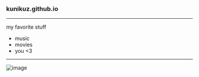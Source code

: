 ### kunikuz.github.io
---
my favorite stuff
- music
- movies 
- you <3
---
![image](https://user-images.githubusercontent.com/118230499/202070722-476a8346-c842-4d45-bdb6-81a7bbf679eb.png)
